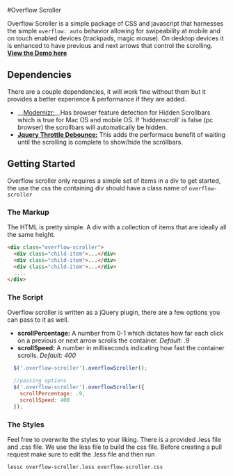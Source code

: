 #Overflow Scroller

Overflow Scroller is a simple package of CSS and javascript that harnesses the simple <code>overflow: auto</code> behavior allowing for swipeability at mobile and on touch enabled devices (trackpads, magic mouse). On desktop devices it is enhanced to have previous and next arrows that control the scrolling. __[View the Demo here](https://zaneray.github.io/overflow-scroller/)__
  
## Dependencies
There are a couple dependencies, it will work fine without them but it provides a better experience &amp; performance if they are added.
  
* __[Modernizr:](https://modernizr.com/download/?-hiddenscroll-setclasses)__Has browser feature detection for Hidden Scrollbars which is true for Mac OS and mobile OS. If 'hiddenscroll' is false (pc browser) the scrollbars will automatically be hidden.
* __[Jquery Throttle Debounce:](http://benalman.com/projects/jquery-throttle-debounce-plugin/)__ This adds the performace benefit of waiting until the scrolling is complete to show/hide the scrollbars. 

## Getting Started
Overflow scroller only requires a simple set of items in a div to get started, the use the css the containing div should have a class name of `overflow-scroller`

### The Markup
The HTML is pretty simple. A div with a collection of items that are ideally all the same height.
```html
<div class="overflow-scroller">
  <div class="child-item">...</div>
  <div class="child-item">...</div>
  <div class="child-item">...</div>
  ....
</div>
```

### The Script
Overflow scroller is written as a jQuery plugin, there are a few options you can pass to it as well.

* __scrollPercentage:__ A number from 0-1 which dictates how far each click on a previous or next arrow scrolls the container.
_Default: .9_
* __scrollSpeed:__ A number in milliseconds indicating how fast the container scrolls.
_Default: 400_

```javascript
  $('.overflow-scroller').overflowScroller();

  //passing options
  $('.overflow-scroller').overflowScroller({
    scrollPercentage: .9,
    scrollSpeed: 400
  });
```

### The Styles
Feel free to overwrite the styles to your liking. There is a provided .less file and .css file. We use the less file to build the css file. Before creating a pull request make sure to edit the .less file and then run

`lessc overflow-scroller.less overflow-scroller.css`